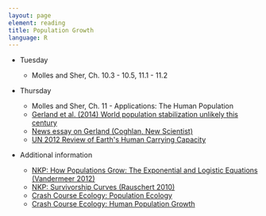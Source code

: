 ```yaml
---
layout: page
element: reading
title: Population Growth
language: R
---
```


* Tuesday

  * Molles and Sher, Ch. 10.3 - 10.5, 11.1 - 11.2

* Thursday

  * Molles and Sher, Ch. 11 - Applications: The Human Population
  * [Gerland et al. (2014) World population stabilization unlikely this century](https://science.sciencemag.org/content/346/6206/234.full)
  * [News essay on Gerland (Coghlan, New Scientist)](https://www.newscientist.com/article/dn26231-global-population-may-boom-well-beyond-the-year-2050/#.VB1bjiuSy61)
  * [UN 2012 Review of Earth's Human Carrying Capacity](https://na.unep.net/geas/archive/pdfs/geas_jun_12_carrying_capacity.pdf)

* Additional information

  * [NKP: How Populations Grow: The Exponential and Logistic Equations (Vandermeer 2012)](https://www.nature.com/scitable/knowledge/library/how-populations-grow-the-exponential-and-logistic-13240157)
  * [NKP: Survivorship Curves (Rauschert 2010)](https://www.nature.com/scitable/knowledge/library/survivorship-curves-16349555)
  * [Crash Course Ecology: Population Ecology](https://www.youtube.com/watch?v=RBOsqmBQBQk&list=PL8dPuuaLjXtNdTKZkV_GiIYXpV9w4WxbX&index=2)
  * [Crash Course Ecology: Human Population Growth](https://www.youtube.com/watch?v=E8dkWQVFAoA&list=PL8dPuuaLjXtNdTKZkV_GiIYXpV9w4WxbX&index=3)
